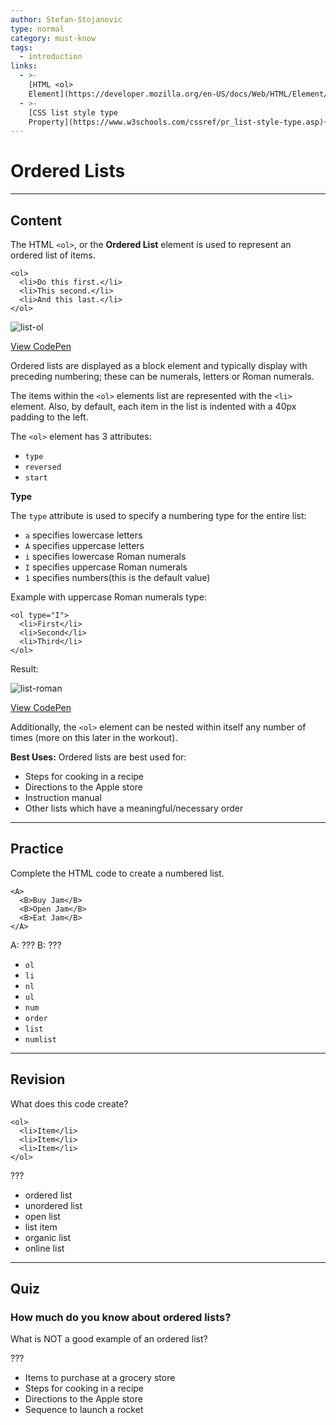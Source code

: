 ```yaml
---
author: Stefan-Stojanovic
type: normal
category: must-know
tags:
  - introduction
links:
  - >-
    [HTML <ol>
    Element](https://developer.mozilla.org/en-US/docs/Web/HTML/Element/ol){documentation}
  - >-
    [CSS list style type
    Property](https://www.w3schools.com/cssref/pr_list-style-type.asp){documentation}
---
```


# Ordered Lists


---

## Content

The HTML `<ol>`, or the **Ordered List** element is used to represent an ordered list of items.

```plain-text
<ol>
  <li>Do this first.</li>
  <li>This second.</li>
  <li>And this last.</li>
</ol>
```

![list-ol](https://img.enkipro.com/e5cd8df572467937bf02dd58b3eadbb6.png)

[View CodePen](https://codepen.io/enkidevs/pen/QBvLQo)

Ordered lists are displayed as a block element and typically display with preceding numbering; these can be numerals, letters or Roman numerals.

The items within the `<ol>` elements list are represented with the `<li>` element. Also, by default, each item in the list is indented with a 40px padding to the left.

The `<ol>` element has 3 attributes:

- `type`
- `reversed`
- `start`

**Type**

The `type` attribute is used to specify a numbering type for the entire list:

- `a` specifies lowercase letters
- `A` specifies uppercase letters
- `i` specifies lowercase Roman numerals
- `I` specifies uppercase Roman numerals
- `1` specifies numbers(this is the default value)

Example with uppercase Roman numerals type:

```plain-text
<ol type="I">
  <li>First</li>
  <li>Second</li>
  <li>Third</li>
</ol>
```

Result:

![list-roman](https://img.enkipro.com/f389eda87981627f1bb83d9ff30d6a85.png)

[View CodePen](https://codepen.io/enkidevs/pen/ajWoYZ)

Additionally, the `<ol>` element can be nested within itself any number of times (more on this later in the workout).

**Best Uses:**
Ordered lists are best used for:

- Steps for cooking in a recipe
- Directions to the Apple store
- Instruction manual
- Other lists which have a meaningful/necessary order


---

## Practice

Complete the HTML code to create a numbered list.

```plain-text
<A>
  <B>Buy Jam</B>
  <B>Open Jam</B>
  <B>Eat Jam</B>
</A>
```

A: ???
B: ???

- `ol`
- `li`
- `nl`
- `ul`
- `num`
- `order`
- `list`
- `numlist`


---

## Revision

What does this code create?

```plain-text
<ol>
  <li>Item</li>
  <li>Item</li>
  <li>Item</li>
</ol>
```

???

- ordered list
- unordered list
- open list
- list item
- organic list
- online list


---

## Quiz

### How much do you know about ordered lists?


What is NOT a good example of an ordered list?

???

- Items to purchase at a grocery store
- Steps for cooking in a recipe
- Directions to the Apple store
- Sequence to launch a rocket
 
